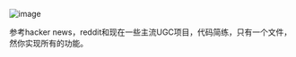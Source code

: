 ![image](https://github.com/user-attachments/assets/857486d2-7a50-4f03-ade4-5e21492a1784)


参考hacker news，reddit和现在一些主流UGC项目，代码简练，只有一个文件，然你实现所有的功能。
